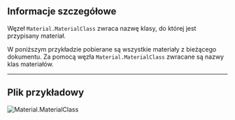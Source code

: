## Informacje szczegółowe
Węzeł `Material.MaterialClass` zwraca nazwę klasy, do której jest przypisany materiał.

W poniższym przykładzie pobierane są wszystkie materiały z bieżącego dokumentu. Za pomocą węzła `Material.MaterialClass` zwracane są nazwy klas materiałów.
___
## Plik przykładowy

![Material.MaterialClass](./Revit.Elements.Material.MaterialClass_img.jpg)
